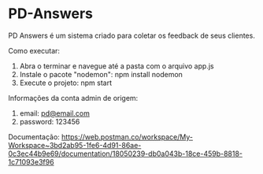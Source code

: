 # PD-Answers
  PD Answers é um sistema criado para coletar os feedback de seus clientes.
  
  Como executar:
  1. Abra o terminar e navegue até a pasta com o arquivo app.js
  2. Instale o pacote "nodemon": npm install nodemon
  3. Execute o projeto: npm start
  
  Informações da conta admin de origem:
  1. email: pd@email.com
  2. password: 123456
  
  Documentação:
  https://web.postman.co/workspace/My-Workspace~3bd2ab95-1fe6-4d91-86ae-0c3ec44b9e69/documentation/18050239-db0a043b-18ce-459b-8818-1c71093e3f96
  

  
